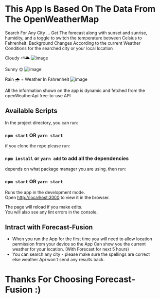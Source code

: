 # This App Is Based On The Data From The OpenWeatherMap

Search For Any City ... Get The forecast along with sunset and sunrise, humidity, and a toggle to switch the temperature between Celsius to Fahrenheit.
Background Changes According to the current Weather Conditions for the searched city or your local location

Cloudy ⛅️🌥️ 
![image](https://github.com/garry332212/Forcast-Fusion/assets/87964388/1582cdd5-b3fa-43fa-9d03-033e497f8aa9)

Sunny 🌞 
![image](https://github.com/garry332212/Forcast-Fusion/assets/87964388/5117c210-bfa6-4554-ad09-54dd2f6bb5f4)

Rain 🌧️ + Weather In Fahrenheit 
![image](https://github.com/garry332212/Forcast-Fusion/assets/87964388/677b2e3a-c59f-48f1-8a73-a87d1b8a6e31)




All the information shown on the app is dynamic and fetched from the openWeatherApi free-to-use API
## Available Scripts
In the project directory, you can run:

### `npm start` OR `yarn start`

if you clone the repo please run:
### `npm install` or `yarn add` to add all the dependencies
depends on what package manager you are using. then run:
### `npm start` OR `yarn start`

Runs the app in the development mode.\
Open [http://localhost:3000](http://localhost:3000) to view it in the browser.

The page will reload if you make edits.\
You will also see any lint errors in the console.


## Intract with Forecast-Fusion

* When you run the App for the first time you will need to allow location permission from your device so the App Can show you the current weather for your location. (With Forecast for next 5 hours)
* You can search any city - please make sure the spellings are correct else weather Api won't send any results back.

# Thanks For Choosing Forecast-Fusion :)


